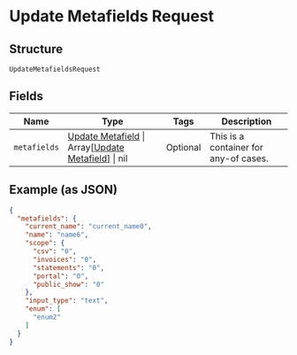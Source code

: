 
# Update Metafields Request

## Structure

`UpdateMetafieldsRequest`

## Fields

| Name | Type | Tags | Description |
|  --- | --- | --- | --- |
| `metafields` | [Update Metafield](../../doc/models/update-metafield.md) \| Array[[Update Metafield](../../doc/models/update-metafield.md)] \| nil | Optional | This is a container for any-of cases. |

## Example (as JSON)

```json
{
  "metafields": {
    "current_name": "current_name0",
    "name": "name6",
    "scope": {
      "csv": "0",
      "invoices": "0",
      "statements": "0",
      "portal": "0",
      "public_show": "0"
    },
    "input_type": "text",
    "enum": [
      "enum2"
    ]
  }
}
```

